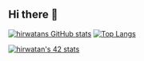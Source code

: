 ## Hi there 👋

[![hirwatans GitHub stats](https://github-readme-stats.vercel.app/api?username=melswonder&theme=vue-dark&show_icons=true)](https://github.com/melswonder/github-readme-stats)
[![Top Langs](https://github-readme-stats.vercel.app/api/top-langs/?username=melswonder&theme=vue-dark&show_icons=true&layout=compact)](https://github.com/melswonder/github-readme-stats)

[![hirwatan's 42 stats](https://badge.mediaplus.ma/colorfulwaves/hirwatan)](https://github.com/oakoudad/badge42)


<!--
**melswonder/melswonder** is a ✨ _special_ ✨ repository because its `README.md` (this file) appears on your GitHub profile.

Here are some ideas to get you started:

- 🔭 I’m currently working on ...
- 🌱 I’m currently learning ...
- 👯 I’m looking to collaborate on ...
- 🤔 I’m looking for help with ...
- 💬 Ask me about ...
- 📫 How to reach me: ...
- 😄 Pronouns: ...
- ⚡ Fun fact: ...
-->

